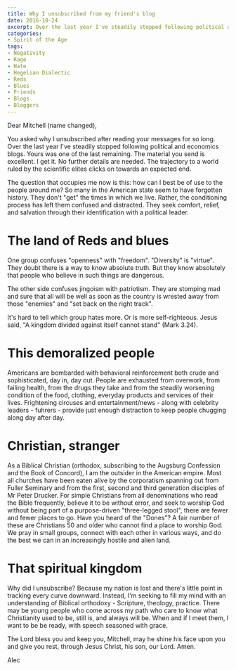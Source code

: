 ```yaml
---
title: Why I unsubscribed from my friend's blog
date: 2016-10-24
excerpt: Over the last year I've steadily stopped following political and economics blogs.  The trajectory to a world ruled by the scientific elites clicks on towards an expected end.
categories:
- Spirit of the Age
tags:
- Negativity
- Rage
- Hate
- Hegelian Dialectic
- Reds
- Blues
- Friends
- Blogs
- Bloggers
---
```

Dear Mitchell (name changed),

You asked why I unsubscribed after reading your messages for so long.  Over the last year I've steadily stopped following political and economics blogs.  Yours was one of the last remaining.  The material you send is excellent.  I get it.  No further details are needed.  The trajectory to a world ruled by the scientific elites clicks on towards an expected end.

The question that occupies me now is this: how can I best be of use to the people around me? So many in the American state seem to have forgotten history.  They don't "get" the times in which we live.  Rather, the conditioning process has left them confused and distracted.  They seek comfort, relief, and salvation through their identification with a political leader.

# The land of Reds and blues

One group confuses "openness" with "freedom".  "Diversity" is "virtue".  They doubt there is a way to know absolute truth.  But they know absolutely that people who believe in such things are dangerous.

The other side confuses jingoism with patriotism.  They are stomping mad and sure that all will be well as soon as the country is wrested away from those "enemies" and "set back on the right track".  

It's hard to tell which group hates more.  Or is more self-righteous.  Jesus said, "A kingdom divided against itself cannot stand" (Mark 3.24).  

# This demoralized people

Americans are bombarded with behavioral reinforcement both crude and sophisticated, day in, day out.  People are exhausted from overwork, from failing health, from the drugs they take and from the steadily worsening condition of the food, clothing, everyday products and services of their lives.  Frightening circuses and entertainment/news - along with celebrity leaders - fuhrers - provide just enough distraction to keep people chugging along day after day.  

# Christian, stranger

As a Biblical Christian (orthodox, subscribing to the Augsburg Confession and the Book of Concord), I am the outsider in the American empire.  Most all churches have been eaten alive by the corporatism spanning out from Fuller Seminary and from the first, second and third generation disciples of Mr Peter Drucker.  For simple Christians from all denominations who read the Bible frequently, believe it to be without error, and seek to worship God without being part of a purpose-driven "three-legged stool", there are fewer and fewer places to go.  Have you heard of the "Dones"?  A fair number of these are Christians 50 and older who cannot find a place to worship God.  We pray in small groups, connect with each other in various ways, and do the best we can in an increasingly hostile and alien land.

# That spiritual kingdom

Why did I unsubscribe?  Because my nation is lost and there's little point in tracking every curve downward.  Instead, I'm seeking to fill my mind with an understanding of Biblical orthodoxy - Scripture, theology, practice.  There may be young people who come across my path who care to know what Christianity used to be, still is, and always will be.  When and if I meet them, I want to be be ready, with speech seasoned with grace. 

The Lord bless you and keep you, Mitchell, may he shine his face upon you and give you rest, through Jesus Christ, his son, our Lord.  Amen.

Alec
